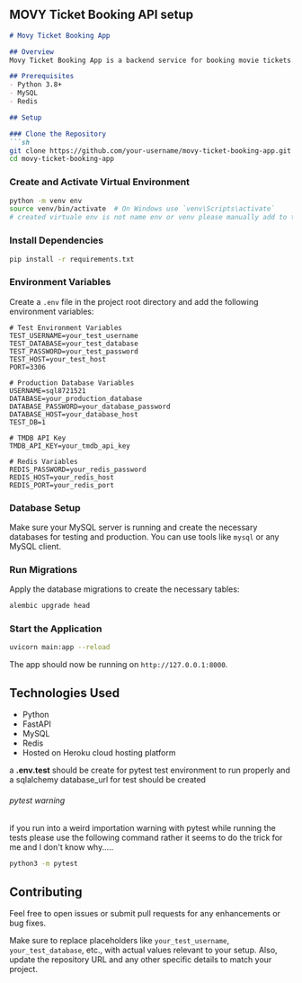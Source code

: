 ## MOVY Ticket Booking API setup

```markdown
# Movy Ticket Booking App

## Overview
Movy Ticket Booking App is a backend service for booking movie tickets. It is built with FastAPI and uses MySQL for the database and Redis for caching. The app is hosted on Koyeb cloud hosting platform.

## Prerequisites
- Python 3.8+
- MySQL
- Redis

## Setup

### Clone the Repository
```sh
git clone https://github.com/your-username/movy-ticket-booking-app.git
cd movy-ticket-booking-app
```

### Create and Activate Virtual Environment
```sh
python -m venv env
source venv/bin/activate  # On Windows use `venv\Scripts\activate`
# created virtuale env is not name env or venv please manually add to the .gitignore file
```

### Install Dependencies
```sh
pip install -r requirements.txt
```

### Environment Variables
Create a `.env` file in the project root directory and add the following environment variables:

```env
# Test Environment Variables
TEST_USERNAME=your_test_username
TEST_DATABASE=your_test_database
TEST_PASSWORD=your_test_password
TEST_HOST=your_test_host
PORT=3306

# Production Database Variables
USERNAME=sql8721521
DATABASE=your_production_database
DATABASE_PASSWORD=your_database_password
DATABASE_HOST=your_database_host
TEST_DB=1

# TMDB API Key
TMDB_API_KEY=your_tmdb_api_key

# Redis Variables
REDIS_PASSWORD=your_redis_password
REDIS_HOST=your_redis_host
REDIS_PORT=your_redis_port
```

### Database Setup
Make sure your MySQL server is running and create the necessary databases for testing and production. You can use tools like `mysql` or any MySQL client.

### Run Migrations
Apply the database migrations to create the necessary tables:
```sh
alembic upgrade head
```

### Start the Application
```sh
uvicorn main:app --reload
```

The app should now be running on `http://127.0.0.1:8000`.

## Technologies Used
- Python
- FastAPI
- MySQL
- Redis
- Hosted on Heroku cloud hosting platform


a **.env.test** should be create for pytest test environment to run properly and a sqlalchemy database_url for test should be created

###### pytest warning
if you run into a weird importation warning with pytest while running the tests please use the following command rather it seems to do the trick for me and I don't know why.....

```sh
python3 -m pytest
```


## Contributing
Feel free to open issues or submit pull requests for any enhancements or bug fixes.

Make sure to replace placeholders like `your_test_username`, `your_test_database`, etc., with actual values relevant to your setup. Also, update the repository URL and any other specific details to match your project.

